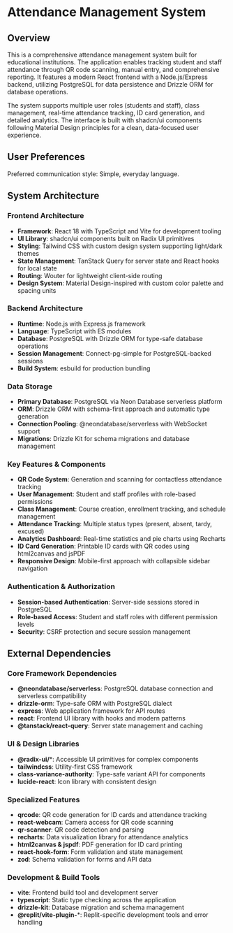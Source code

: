 # Attendance Management System

## Overview

This is a comprehensive attendance management system built for educational institutions. The application enables tracking student and staff attendance through QR code scanning, manual entry, and comprehensive reporting. It features a modern React frontend with a Node.js/Express backend, utilizing PostgreSQL for data persistence and Drizzle ORM for database operations.

The system supports multiple user roles (students and staff), class management, real-time attendance tracking, ID card generation, and detailed analytics. The interface is built with shadcn/ui components following Material Design principles for a clean, data-focused user experience.

## User Preferences

Preferred communication style: Simple, everyday language.

## System Architecture

### Frontend Architecture
- **Framework**: React 18 with TypeScript and Vite for development tooling
- **UI Library**: shadcn/ui components built on Radix UI primitives
- **Styling**: Tailwind CSS with custom design system supporting light/dark themes
- **State Management**: TanStack Query for server state and React hooks for local state
- **Routing**: Wouter for lightweight client-side routing
- **Design System**: Material Design-inspired with custom color palette and spacing units

### Backend Architecture
- **Runtime**: Node.js with Express.js framework
- **Language**: TypeScript with ES modules
- **Database**: PostgreSQL with Drizzle ORM for type-safe database operations
- **Session Management**: Connect-pg-simple for PostgreSQL-backed sessions
- **Build System**: esbuild for production bundling

### Data Storage
- **Primary Database**: PostgreSQL via Neon Database serverless platform
- **ORM**: Drizzle ORM with schema-first approach and automatic type generation
- **Connection Pooling**: @neondatabase/serverless with WebSocket support
- **Migrations**: Drizzle Kit for schema migrations and database management

### Key Features & Components
- **QR Code System**: Generation and scanning for contactless attendance tracking
- **User Management**: Student and staff profiles with role-based permissions
- **Class Management**: Course creation, enrollment tracking, and schedule management
- **Attendance Tracking**: Multiple status types (present, absent, tardy, excused)
- **Analytics Dashboard**: Real-time statistics and pie charts using Recharts
- **ID Card Generation**: Printable ID cards with QR codes using html2canvas and jsPDF
- **Responsive Design**: Mobile-first approach with collapsible sidebar navigation

### Authentication & Authorization
- **Session-based Authentication**: Server-side sessions stored in PostgreSQL
- **Role-based Access**: Student and staff roles with different permission levels
- **Security**: CSRF protection and secure session management

## External Dependencies

### Core Framework Dependencies
- **@neondatabase/serverless**: PostgreSQL database connection and serverless compatibility
- **drizzle-orm**: Type-safe ORM with PostgreSQL dialect
- **express**: Web application framework for API routes
- **react**: Frontend UI library with hooks and modern patterns
- **@tanstack/react-query**: Server state management and caching

### UI & Design Libraries
- **@radix-ui/***: Accessible UI primitives for complex components
- **tailwindcss**: Utility-first CSS framework
- **class-variance-authority**: Type-safe variant API for components
- **lucide-react**: Icon library with consistent design

### Specialized Features
- **qrcode**: QR code generation for ID cards and attendance tracking
- **react-webcam**: Camera access for QR code scanning
- **qr-scanner**: QR code detection and parsing
- **recharts**: Data visualization library for attendance analytics
- **html2canvas & jspdf**: PDF generation for ID card printing
- **react-hook-form**: Form validation and state management
- **zod**: Schema validation for forms and API data

### Development & Build Tools
- **vite**: Frontend build tool and development server
- **typescript**: Static type checking across the application
- **drizzle-kit**: Database migration and schema management
- **@replit/vite-plugin-***: Replit-specific development tools and error handling